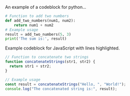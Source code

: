 An example of a codeblock for python...
```py title="add_numbers.py" linenums="1"
# Function to add two numbers
def add_two_numbers(num1, num2):
    return num1 + num2
# Example usage
result = add_two_numbers(5, 3)
print('The sum is:', result)
```

Example codeblock for JavaScript with lines highlighted.
```js title="code-examples.md" linenums="1" hl_lines="2-4"
// Function to concatenate two strings
function concatenateStrings(str1, str2) {
  return str1 + str2;
}

// Example usage
const result = concatenateStrings("Hello, ", "World!");
console.log("The concatenated string is:", result);
```